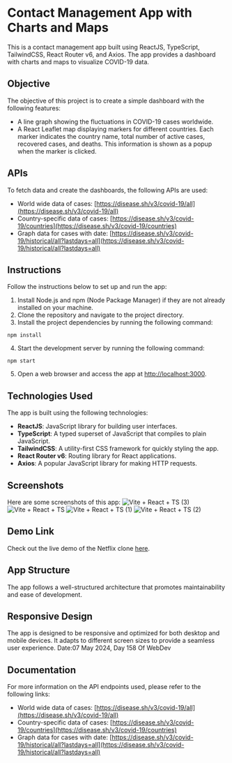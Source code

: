 # Contact Management App with Charts and Maps

This is a contact management app built using ReactJS, TypeScript, TailwindCSS, React Router v6, and Axios. The app provides a dashboard with charts and maps to visualize COVID-19 data.

## Objective

The objective of this project is to create a simple dashboard with the following features:

- A line graph showing the fluctuations in COVID-19 cases worldwide.
- A React Leaflet map displaying markers for different countries. Each marker indicates the country name, total number of active cases, recovered cases, and deaths. This information is shown as a popup when the marker is clicked.

## APIs

To fetch data and create the dashboards, the following APIs are used:

- World wide data of cases: [https://disease.sh/v3/covid-19/all](https://disease.sh/v3/covid-19/all)
- Country-specific data of cases: [https://disease.sh/v3/covid-19/countries](https://disease.sh/v3/covid-19/countries)
- Graph data for cases with date: [https://disease.sh/v3/covid-19/historical/all?lastdays=all](https://disease.sh/v3/covid-19/historical/all?lastdays=all)

## Instructions

Follow the instructions below to set up and run the app:

1. Install Node.js and npm (Node Package Manager) if they are not already installed on your machine.
2. Clone the repository and navigate to the project directory.
3. Install the project dependencies by running the following command:

```
npm install
```

4. Start the development server by running the following command:

```
npm start
```

5. Open a web browser and access the app at [http://localhost:3000](http://localhost:3000).

## Technologies Used

The app is built using the following technologies:

- **ReactJS**: JavaScript library for building user interfaces.
- **TypeScript**: A typed superset of JavaScript that compiles to plain JavaScript.
- **TailwindCSS**: A utility-first CSS framework for quickly styling the app.
- **React Router v6**: Routing library for React applications.
- **Axios**: A popular JavaScript library for making HTTP requests.

## Screenshots

Here are some screenshots of this app:
![Vite + React + TS (3)](https://ibb.co/bBq7XmN)
![Vite + React + TS](https://ibb.co/3NP4Y2M)
![Vite + React + TS (1)](https://ibb.co/hy9RL5Y)
![Vite + React + TS (2)](https://ibb.co/mBT589K)

## Demo Link

Check out the live demo of the Netflix clone [here](https://contact-mamgmt-app.netlify.app/).

## App Structure

The app follows a well-structured architecture that promotes maintainability and ease of development.

## Responsive Design

The app is designed to be responsive and optimized for both desktop and mobile devices. It adapts to different screen sizes to provide a seamless user experience.
Date:07 May 2024, Day 158 Of WebDev

## Documentation

For more information on the API endpoints used, please refer to the following links:

- World wide data of cases: [https://disease.sh/v3/covid-19/all](https://disease.sh/v3/covid-19/all)
- Country-specific data of cases: [https://disease.sh/v3/covid-19/countries](https://disease.sh/v3/covid-19/countries)
- Graph data for cases with date: [https://disease.sh/v3/covid-19/historical/all?lastdays=all](https://disease.sh/v3/covid-19/historical/all?lastdays=all)

